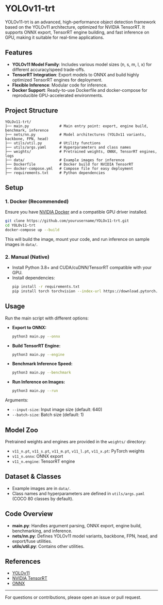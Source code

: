 # YOLOv11-trt

YOLOv11-trt is an advanced, high-performance object detection framework based on the YOLOv11 architecture, optimized for NVIDIA TensorRT. It supports ONNX export, TensorRT engine building, and fast inference on GPU, making it suitable for real-time applications.

## Features
- **YOLOv11 Model Family**: Includes various model sizes (n, s, m, l, x) for different accuracy/speed trade-offs.
- **TensorRT Integration**: Export models to ONNX and build highly optimized TensorRT engines for deployment.
- **Flexible Inference**: Modular code for inference.
- **Docker Support**: Ready-to-use Dockerfile and docker-compose for reproducible GPU-accelerated environments.

## Project Structure
```
YOLOv11-trt/
├── main.py              # Main entry point: export, engine build, benchmark, inference
├── nets/nn.py           # Model architectures (YOLOv11 variants, backbone, FPN, head)
├── utils/util.py        # Utility functions
├── utils/args.yaml      # Hyperparameters and class names
├── weights/             # Pretrained weights, ONNX, TensorRT engines, logs
├── data/                # Example images for inference
├── Dockerfile           # Docker build for NVIDIA TensorRT
├── docker-compose.yml   # Compose file for easy deployment
├── requirements.txt     # Python dependencies
```

## Setup
### 1. Docker (Recommended)
Ensure you have [NVIDIA Docker](https://docs.nvidia.com/datacenter/cloud-native/container-toolkit/install-guide.html) and a compatible GPU driver installed.

```bash
git clone https://github.com/yourusername/YOLOv11-trt.git
cd YOLOv11-trt
docker-compose up --build
```
This will build the image, mount your code, and run inference on sample images in `data/`.

### 2. Manual (Native)
- Install Python 3.8+ and CUDA/cuDNN/TensorRT compatible with your GPU.
- Install dependencies:
  ```bash
  pip install -r requirements.txt
  pip install torch torchvision --index-url https://download.pytorch.org/whl/cu129
  ```

## Usage
Run the main script with different options:

- **Export to ONNX:**
  ```bash
  python3 main.py --onnx
  ```
- **Build TensorRT Engine:**
  ```bash
  python3 main.py --engine
  ```
- **Benchmark Inference Speed:**
  ```bash
  python3 main.py --benchmark
  ```
- **Run Inference on Images:**
  ```bash
  python3 main.py --run
  ```

Arguments:
- `--input-size`: Input image size (default: 640)
- `--batch-size`: Batch size (default: 1)

## Model Zoo
Pretrained weights and engines are provided in the `weights/` directory:
- `v11_n.pt`, `v11_s.pt`, `v11_m.pt`, `v11_l.pt`, `v11_x.pt`: PyTorch weights
- `v11_n.onnx`: ONNX export
- `v11_n.engine`: TensorRT engine

## Dataset & Classes
- Example images are in `data/`.
- Class names and hyperparameters are defined in `utils/args.yaml` (COCO 80 classes by default).

## Code Overview
- **main.py**: Handles argument parsing, ONNX export, engine build, benchmarking, and inference.
- **nets/nn.py**: Defines YOLOv11 model variants, backbone, FPN, head, and export/fuse utilities.
- **utils/util.py**: Contains other utilities.

## References
- [YOLOv11](https://github.com/jahongir7174/YOLOv11-pt)
- [NVIDIA TensorRT](https://developer.nvidia.com/tensorrt)
- [ONNX](https://onnx.ai/)

---
For questions or contributions, please open an issue or pull request.
